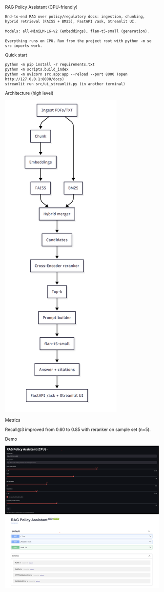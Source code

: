 RAG Policy Assistant (CPU-friendly)

    End-to-end RAG over policy/regulatory docs: ingestion, chunking, hybrid retrieval (FAISS + BM25), FastAPI /ask, Streamlit UI.
    
    Models: all-MiniLM-L6-v2 (embeddings), flan-t5-small (generation).
    
    Everything runs on CPU. Run from the project root with python -m so src imports work.

Quick start

    python -m pip install -r requirements.txt
    python -m scripts.build_index
    python -m uvicorn src.app:app --reload --port 8000 (open http://127.0.0.1:8000/docs)
    streamlit run src/ui_streamlit.py (in another terminal)

Architecture (high level)

![Architecture Diagram](data/arc.png)


Metrics

Recall@3 improved from 0.60 to 0.85 with reranker on sample set (n=5).

Demo

![Streamlit UI Screenshot](data/streamlitUI.png)
![FastAPI](data/FASTapi.png)
